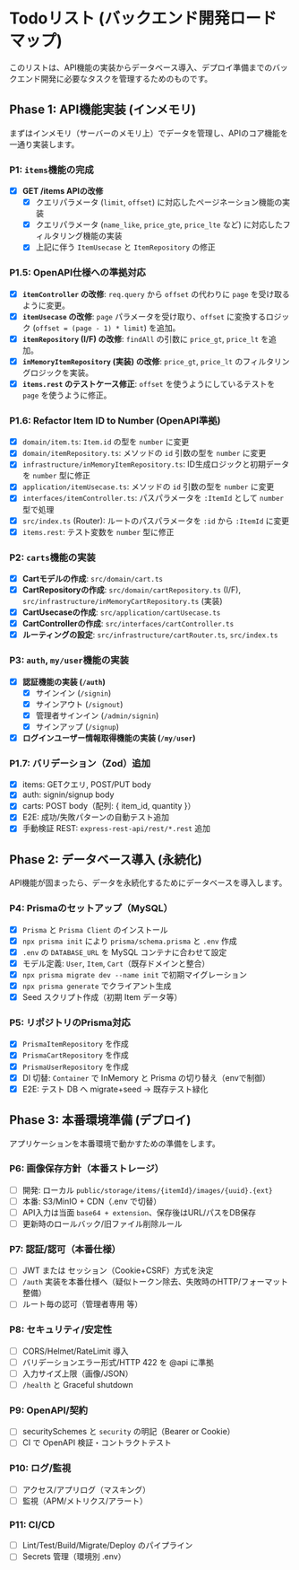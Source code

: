 # Todoリスト (バックエンド開発ロードマップ)

このリストは、API機能の実装からデータベース導入、デプロイ準備までのバックエンド開発に必要なタスクを管理するためのものです。

## Phase 1: API機能実装 (インメモリ)
まずはインメモリ（サーバーのメモリ上）でデータを管理し、APIのコア機能を一通り実装します。

### P1: `items`機能の完成
- [x] **GET /items APIの改修**
    - [x] クエリパラメータ (`limit`, `offset`) に対応したページネーション機能の実装
    - [x] クエリパラメータ (`name_like`, `price_gte`, `price_lte` など) に対応したフィルタリング機能の実装
    - [x] 上記に伴う `ItemUsecase` と `ItemRepository` の修正

### P1.5: OpenAPI仕様への準拠対応
- [x] **`itemController` の改修**: `req.query` から `offset` の代わりに `page` を受け取るように変更。
- [x] **`itemUsecase` の改修**: `page` パラメータを受け取り、`offset` に変換するロジック (`offset = (page - 1) * limit`) を追加。
- [x] **`itemRepository` (I/F) の改修**: `findAll` の引数に `price_gt`, `price_lt` を追加。
- [x] **`inMemoryItemRepository` (実装) の改修**: `price_gt`, `price_lt` のフィルタリングロジックを実装。
- [x] **`items.rest` のテストケース修正**: `offset` を使うようにしているテストを `page` を使うように修正。

### P1.6: Refactor Item ID to Number (OpenAPI準拠)
- [x] `domain/item.ts`: `Item.id` の型を `number` に変更
- [x] `domain/itemRepository.ts`: メソッドの `id` 引数の型を `number` に変更
- [x] `infrastructure/inMemoryItemRepository.ts`: ID生成ロジックと初期データを `number` 型に修正
- [x] `application/itemUsecase.ts`: メソッドの `id` 引数の型を `number` に変更
- [x] `interfaces/itemController.ts`: パスパラメータを `:ItemId` として `number` 型で処理
- [x] `src/index.ts` (Router): ルートのパスパラメータを `:id` から `:ItemId` に変更
- [x] `items.rest`: テスト変数を `number` 型に修正

### P2: `carts`機能の実装
- [x] **Cartモデルの作成**: `src/domain/cart.ts`
- [x] **CartRepositoryの作成**: `src/domain/cartRepository.ts` (I/F), `src/infrastructure/inMemoryCartRepository.ts` (実装)
- [x] **CartUsecaseの作成**: `src/application/cartUsecase.ts`
- [x] **CartControllerの作成**: `src/interfaces/cartController.ts`
- [x] **ルーティングの設定**: `src/infrastructure/cartRouter.ts`, `src/index.ts`

### P3: `auth`, `my/user`機能の実装
- [x] **認証機能の実装 (`/auth`)**
    - [x] サインイン (`/signin`)
    - [x] サインアウト (`/signout`)
    - [x] 管理者サインイン (`/admin/signin`)
    - [x] サインアップ (`/signup`)
- [x] **ログインユーザー情報取得機能の実装 (`/my/user`)**

### P1.7: バリデーション（Zod）追加
- [x] items: GETクエリ, POST/PUT body
- [x] auth: signin/signup body
- [x] carts: POST body（配列: { item_id, quantity }）
- [x] E2E: 成功/失敗パターンの自動テスト追加
- [x] 手動検証 REST: `express-rest-api/rest/*.rest` 追加

## Phase 2: データベース導入 (永続化)
API機能が固まったら、データを永続化するためにデータベースを導入します。

### P4: Prismaのセットアップ（MySQL）
- [x] `Prisma` と `Prisma Client` のインストール
- [x] `npx prisma init` により `prisma/schema.prisma` と `.env` 作成
- [x] `.env` の `DATABASE_URL` を MySQL コンテナに合わせて設定
- [x] モデル定義: `User`, `Item`, `Cart`（既存ドメインと整合）
- [x] `npx prisma migrate dev --name init` で初期マイグレーション
- [x] `npx prisma generate` でクライアント生成
- [x] Seed スクリプト作成（初期 Item データ等）

### P5: リポジトリのPrisma対応
- [x] `PrismaItemRepository` を作成
- [x] `PrismaCartRepository` を作成
- [x] `PrismaUserRepository` を作成
- [x] DI 切替: `Container` で InMemory と Prisma の切り替え（envで制御）
- [x] E2E: テスト DB へ migrate+seed → 既存テスト緑化

## Phase 3: 本番環境準備 (デプロイ)
アプリケーションを本番環境で動かすための準備をします。

### P6: 画像保存方針（本番ストレージ）
- [ ] 開発: ローカル `public/storage/items/{itemId}/images/{uuid}.{ext}`
- [ ] 本番: S3/MinIO + CDN（.env で切替）
- [ ] API入力は当面 `base64 + extension`、保存後はURL/パスをDB保存
- [ ] 更新時のロールバック/旧ファイル削除ルール

### P7: 認証/認可（本番仕様）
- [ ] JWT または セッション（Cookie+CSRF）方式を決定
- [ ] `/auth` 実装を本番仕様へ（疑似トークン除去、失敗時のHTTP/フォーマット整備）
- [ ] ルート毎の認可（管理者専用 等）

### P8: セキュリティ/安定性
- [ ] CORS/Helmet/RateLimit 導入
- [ ] バリデーションエラー形式/HTTP 422 を @api に準拠
- [ ] 入力サイズ上限（画像/JSON）
- [ ] `/health` と Graceful shutdown

### P9: OpenAPI/契約
- [ ] securitySchemes と `security` の明記（Bearer or Cookie）
- [ ] CI で OpenAPI 検証・コントラクトテスト

### P10: ログ/監視
- [ ] アクセス/アプリログ（マスキング）
- [ ] 監視（APM/メトリクス/アラート）

### P11: CI/CD
- [ ] Lint/Test/Build/Migrate/Deploy のパイプライン
- [ ] Secrets 管理（環境別 .env）
